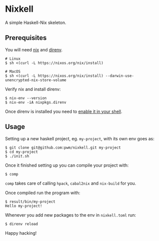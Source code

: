 # Nixkell

A simple Haskell-Nix skeleton.

## Prerequisites

You will need [nix](https://nixos.org/) and [direnv](https://direnv.net/).

```
# Linux
$ sh <(curl -L https://nixos.org/nix/install)
```

```
# MacOS
$ sh <(curl -L https://nixos.org/nix/install) --darwin-use-unencrypted-nix-store-volume
```

Verify nix and install direnv:

```
$ nix-env --version
$ nix-env -iA nixpkgs.direnv
```

Once direnv is installed you need to [enable it in your shell](https://direnv.net/docs/hook.html).

## Usage

Setting up a new haskell project, eg. `my-project`, with its own env goes as:

```
$ git clone git@github.com:pwm/nixkell.git my-project
$ cd my-project
$ ./init.sh
```

Once it finished setting up you can compile your project with:

```
$ comp
```

`comp` takes care of calling `hpack`, `cabal2nix` and `nix-build` for you.

Once compiled run the program with:

```
$ result/bin/my-project
Hello my-project!
```

Whenever you add new packages to the env in `nixkell.toml` run:

```
$ direnv reload
```

Happy hacking!
